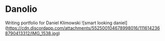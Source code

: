 # Danolio
Writing portfolio for Daniel Klimowski
![smart looking daniel] (https://cdn.discordapp.com/attachments/552500104678998016/1116142368790413312/IMG_1538.jpg)
